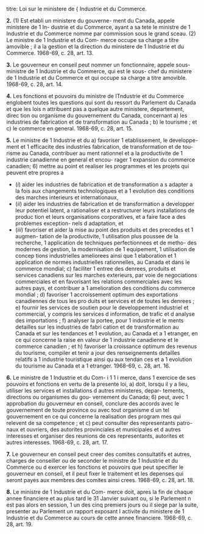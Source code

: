 titre: Loi sur le ministere de { Industrie et du
Commerce.

**2.** (1) Est etabli un ministere du gouverne-
ment du Canada, appele ministere de 1 In-
dustrie et du Commerce, ayant a sa tete le
ministre de 1 Industrie et du Commerce
nomme par commission sous le grand sceau.
(2) Le ministre de 1 Industrie et du Com-
merce occupe sa charge a titre amovible ; il a
la gestion et la direction du ministere de
1 Industrie et du Commerce. 1968-69, c. 28,
art. 13.

**3.** Le gouverneur en conseil peut nommer
un fonctionnaire, appele sous-ministre de
1 Industrie et du Commerce, qui est le sous-
chef du ministere de 1 Industrie et du
Commerce et qui occupe sa charge a titre
amovible. 1968-69, c. 28, art. 14.

**4.** Les fonctions et pouvoirs du ministre de
ITndustrie et du Commerce englobent toutes
les questions qui sont du ressort du Parlement
du Canada et que les lois n attribuent pas a
quelque autre ministere, departement, direc
tion ou organisme du gouvernement du
Canada, concernant
a) les industries de fabrication et de
transformation au Canada ;
b) le tourisme ; et
c) le commerce en general. 1968-69, c. 28,
art. 15.

**5.** Le ministre de 1 Industrie et du
a) favoriser 1 etablissement, le developpe-
ment et 1 efficacite des industries
fabrication, de transformation et de tou-
risme au Canada, contribuer au
ment rationnel et a la productivite de
1 industrie canadienne en general et encou-
rager 1 expansion du commerce canadien;
6) mettre au point et realiser les programmes
et les projets qui peuvent etre propres a
  * (_i_) aider les industries de fabrication et
de transformation a s adapter a la fois
aux changements technologiques et a
1 evolution des conditions des marches
interieurs et internationaux,
  * (_ii_) aider les industries de fabrication et
de transformation a developper leur
potentiel latent, a rationaliser et a
restructurer leurs installations de produc
tion et leurs organisations corporatives,
et a faire face a des problemes exception-
nels d adaptation, et
  * (_iii_) favoriser et aider la mise au point
des produits et des precedes et 1 augmen-
tation de la productivite, 1 utilisation
plus poussee de la recherche, 1 application
de techniques perfectionnees et de metho-
des modernes de gestion, la modernisation
de 1 equipement, 1 utilisation de concep
tions industrielles ameliorees ainsi que
1 elaboration et 1 application de normes
industrielles rationnelles, au Canada et
dans le commerce mondial;
c) faciliter 1 entree des denrees, produits et
services canadiens sur les marches exterieurs,
par voie de negociations commerciales et
en favorisant les relations commerciales
avec les autres pays, et contribuer a
1 amelioration des conditions du commerce
mondial ;
d) favoriser 1 accroissement optimum des
exportations canadiennes de tous les pro
duits et services et de toutes les denrees ;
e) fournir les services de soutien pour le
developpement industriel et commercial, y
compris les services d information, de trafic
et d analyse des importations ;
f) analyser la portee, pour 1 industrie et le
ments detailles sur les industries de fabri
cation et de transformation au Canada et
sur les tendances et 1 evolution, au Canada
et a 1 etranger, en ce qui concerne la raise
en valeur de 1 industrie canadienne et le
commerce canadien ; et
h) favoriser la croissance optimum des
revenus du tourisme, compiler et tenir a
jour des renseignements detailles relatifs a
1 industrie touristique ainsi qu aux tendan
ces et a 1 evolution du tourisme au Canada
et a 1 etranger. 1968-69, c. 28, art. 16.

**6.** Le ministre de 1 Industrie et du Com-
i 1 1 i
merce, dans 1 exercice de ses pouvoirs et
fonctions en vertu de la presente loi,
a) doit, lorsqu il y a lieu, utiliser les services
et installations d autres ministeres, depar-
tements, directions ou organismes du gou-
vernement du Canada;
6) peut, avec 1 approbation du gouverneur
en conseil, conclure des accords avec le
gouvernement de toute province ou avec
tout organisme d un tel gouvernement en
ce qui concerne la realisation des program
mes qui relevent de sa competence ; et
c) peut consulter des representants patro-
naux et ouvriers, des autorites provinciales
et municipales et d autres interesses et
organiser des reunions de ces representants,
autorites et autres interesses. 1968-69, c. 28,
art. 17.

**7.** Le gouverneur en conseil peut creer des
comites consultatifs et autres, charges de
conseiller ou de seconder le ministre de
1 Industrie et du Commerce ou d exercer les
fonctions et pouvoirs que peut specifier le
gouverneur en conseil, et il peut fixer le
traitement et les depenses qui seront payes
aux membres des comites ainsi crees. 1968-69,
c. 28, art. 18.

**8.** Le ministre de 1 Industrie et du Com-
merce doit, apres la fin de chaque annee
financiere et au plus tard le 31 Janvier suivant
ou, si le Parlement n est pas alors en session,
1 un des cinq premiers jours ou il siege par la
suite, presenter au Parlement un rapport
exposant I activite du ministere de 1 Industrie
et du Commerce au cours de cette annee
financiere. 1968-69, c. 28, art. 19.
